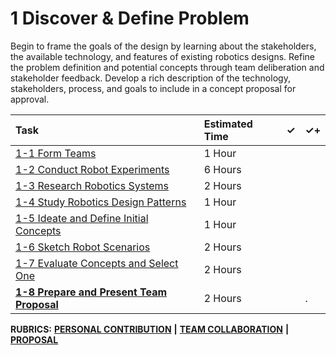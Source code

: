 # 1 Discover & Define Problem

Begin to frame the goals of the design by learning about the stakeholders, the available technology, and features of existing robotics designs. Refine the problem definition and potential concepts through team deliberation and stakeholder feedback. Develop a rich description of the technology, stakeholders, process, and goals to include in a concept proposal for approval.

| Task | Estimated Time | ✓ | ✓+ |
| :--- | :--- | :--- | :--- |
| [1-1 Form Teams](1-1-form-teams.md) | 1 Hour |  |  |
| [1-2 Conduct Robot Experiments](1-2-robot-experiments.md) | 6 Hours |  |  |
| [1-3 Research Robotics Systems](1-3-research-robotics-systems.md) | 2 Hours |  |  |
| [1-4 Study Robotics Design Patterns](1-4-study-robotics-design-patterns.md) | 1 Hour |  |  |
| [1-5 Ideate and Define Initial Concepts](1-5-ideate-and-define-initial-concepts.md) | 1 Hour |  |  |
| [1-6 Sketch Robot Scenarios](1-6-sketch-robot-scenarios.md) | 2 Hours |  |  |
| [1-7 Evaluate Concepts and Select One](1-7-evaluate-concepts-and-select-one.md) | 2 Hours |  |  |
| [**1-8 Prepare and Present Team Proposal**](1-8-prepare-and-present-team-proposal.md) | 2 Hours |  | . |

**RUBRICS:** [**PERSONAL CONTRIBUTION**]() **\|** [**TEAM COLLABORATION**]() **\|** [**PROPOSAL**]()

